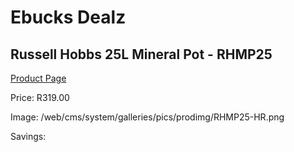 
# Ebucks Dealz
## Russell Hobbs 25L Mineral Pot - RHMP25
[Product Page](https://www.ebucks.com/web/shop/productSelected.do?prodId=1232689456&catId=704988430)

Price: R319.00

Image: /web/cms/system/galleries/pics/prodimg/RHMP25-HR.png

Savings: 


	